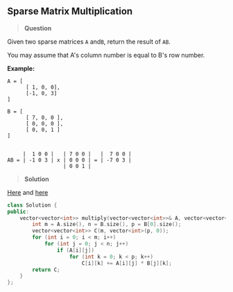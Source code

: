 ## Sparse Matrix Multiplication

>**Question**

Given two sparse matrices `A` and`B`, return the result of `AB`.

You may assume that A's column number is equal to B's row number.

**Example:**
```
A = [
      [ 1, 0, 0],
      [-1, 0, 3]
]

B = [
      [ 7, 0, 0 ],
      [ 0, 0, 0 ],
      [ 0, 0, 1 ]
]


     |  1 0 0 |   | 7 0 0 |   |  7 0 0 |
AB = | -1 0 3 | x | 0 0 0 | = | -7 0 3 |
                  | 0 0 1 |
```

>**Solution**

[Here](https://leetcode.com/discuss/71968/regular-28-ms-math-solution-6-8-lines)
and [here](https://leetcode.com/discuss/71912/easiest-java-solution)

```c++
class Solution {
public:
    vector<vector<int>> multiply(vector<vector<int>>& A, vector<vector<int>>& B) {
        int m = A.size(), n = B.size(), p = B[0].size();
        vector<vector<int>> C(m, vector<int>(p, 0));
        for (int i = 0; i < m; i++)
            for (int j = 0; j < n; j++)
                if (A[i][j])
                    for (int k = 0; k < p; k++)
                        C[i][k] += A[i][j] * B[j][k];
        return C;
    }
};
```
